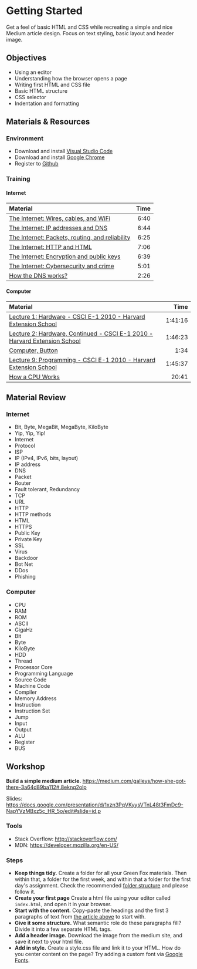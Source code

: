 # Getting Started
Get a feel of basic HTML and CSS while recreating a simple and nice Medium article design.
Focus on text styling, basic layout and header image.

## Objectives
 - Using an editor
 - Understanding how the browser opens a page
 - Writing first HTML and CSS file
 - Basic HTML structure
 - CSS selector
 - Indentation and formatting

## Materials & Resources
### Environment
 - Download and install [Visual Studio Code](https://code.visualstudio.com/)
 - Download and install [Google Chrome](https://www.google.com/chrome)
 - Register to [Github](https://github.com/)

### Training
#### Internet
| Material | Time |
|:---------|-----:|
| [The Internet: Wires, cables, and WiFi](https://www.youtube.com/watch?v=iV-YqG70wbQ) | 6:40 |
| [The Internet: IP addresses and DNS](https://www.youtube.com/watch?v=MwxMsaFFycg) | 6:44 |
| [The Internet: Packets, routing, and reliability](https://www.youtube.com/watch?v=aD_yi5VjF78) | 6:25 |
| [The Internet: HTTP and HTML](https://www.youtube.com/watch?v=1K64fWX5z4U) | 7:06 |
| [The Internet: Encryption and public keys](https://www.youtube.com/watch?v=6-JjHa-qLPk) | 6:39 |
| [The Internet: Cybersecurity and crime](https://www.youtube.com/watch?v=5k24We8pED8) | 5:01 |
| [How the DNS works?](https://www.youtube.com/watch?v=2ZUxoi7YNgs) | 2:26 |

#### Computer
| Material | Time |
|:---------|-----:|
| [Lecture 1: Hardware - CSCI E-1 2010 - Harvard Extension School](https://www.youtube.com/watch?v=JLrK_NNekh0) | 1:41:16 |
| [Lecture 2: Hardware, Continued - CSCI E-1 2010 - Harvard Extension School](https://www.youtube.com/watch?v=-i23I4SMiVM) | 1:46:23 |
| [Computer, Button](https://www.youtube.com/watch?v=8d4RtvMQp10) | 1:34 |
| [Lecture 9: Programming - CSCI E-1 2010 - Harvard Extension School](https://www.youtube.com/watch?v=cZYnPHeRa4Q) | 1:45:37 |
| [How a CPU Works](https://www.youtube.com/watch?v=cNN_tTXABUA) | 20:41 |

## Material Review
### Internet
 - Bit, Byte, MegaBit, MegaByte, KiloByte
 - Yip, Yip, Yip!
 - Internet
 - Protocol
 - ISP
 - IP (IPv4, IPv6, bits, layout)
 - IP address
 - DNS
 - Packet
 - Router
 - Fault tolerant, Redundancy
 - TCP
 - URL
 - HTTP
 - HTTP methods
 - HTML
 - HTTPS
 - Public Key
 - Private Key
 - SSL
 - Virus
 - Backdoor
 - Bot Net
 - DDos
 - Phishing

### Computer
 - CPU
 - RAM
 - ROM
 - ASCII
 - GigaHz
 - Bit
 - Byte
 - KiloByte
 - HDD
 - Thread
 - Processor Core
 - Programming Language
 - Source Code
 - Machine Code
 - Compiler
 - Memory Address
 - Instruction
 - Instruction Set
 - Jump
 - Input
 - Output
 - ALU
 - Register
 - BUS

## Workshop
__Build a simple medium article.__
https://medium.com/galleys/how-she-got-there-3a64d89ba112#.8eknq2olp

Slides: https://docs.google.com/presentation/d/1xzn3PqVKyysVTnL48t3FmDc9-NapYVzMBxz5c_HR_5o/edit#slide=id.p

### Tools
 - Stack Overflow: http://stackoverflow.com/
 - MDN: https://developer.mozilla.org/en-US/

### Steps
 - **Keep things tidy.**
   Create a folder for all your Green Fox materials. Then within that, a folder for the first week, and within that a folder for the first day's assignment.
   Check the recommended [folder structure](https://github.com/greenfox-academy/definitions/blob/master/github-usage.md#folder-structure) and please follow it.
 - **Create your first page**
   Create a html file using your editor called `index.html`, and open it in your browser.
 - **Start with the content.**
   Copy-paste the headings and the first 3 paragraphs of text from [the article above](https://medium.com/galleys/how-she-got-there-3a64d89ba112#.8eknq2olp) to start with.
 - **Give it some structure.**
   What semantic role do these paragraphs fill? Divide it into a few separate HTML tags.
 - **Add a header image.**
   Download the image from the medium site, and save it next to your html file.
 - **Add in style.**
   Create a style.css file and link it to your HTML.
   How do you center content on the page?
   Try adding a custom font via [Google Fonts](https://www.google.com/fonts#UsePlace:use/Collection:Lato|Merriweather).
